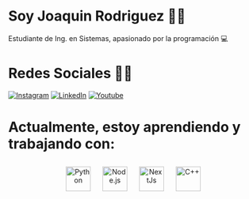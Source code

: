 # Soy Joaquin Rodriguez :wave::wave:
Estudiante de Ing. en Sistemas, apasionado por la programación :computer: 
# Redes Sociales :cowboy_hat_face::cowboy_hat_face:
[![Instagram](https://img.shields.io/badge/Instagram-%23E4405F.svg?logo=Instagram&logoColor=white)](https://instagram.com/joa_rodriguez02) [![LinkedIn](https://img.shields.io/badge/LinkedIn-%230077B5.svg?logo=linkedin&logoColor=white)](https://www.linkedin.com/in/joaquin-rodriguez-6ba6571ba/)
[![Youtube](https://img.shields.io/badge/Youtube-%23FF0000.svg?logo=Youtube&logoColor=white)](https://www.youtube.com/@elsistemas_/featured) 

# Actualmente, estoy aprendiendo y trabajando con:  

<div align="center">  
    <a href="https://www.python.org/" target="_blank"><img style="margin: 10px" src="https://www.python.org/static/img/python-logo.png" alt="Python" height="50" /></a>  
    <a href="https://nodejs.org/" target="_blank"><img style="margin: 10px" src="https://profilinator.rishav.dev/skills-assets/nodejs-original-wordmark.svg" alt="Node.js" height="50" /></a>  
    <a href="https://nextjs.org/" target="_blank"><img style="margin: 10px" src="https://upload.wikimedia.org/wikipedia/commons/thumb/8/8e/Nextjs-logo.svg/394px-Nextjs-logo.svg.png" alt="NextJs" height="50" /></a> 
    <a href="https://www.cplusplus.com/" target="_blank"><img style="margin: 10px" src="https://upload.wikimedia.org/wikipedia/commons/thumb/1/18/ISO_C%2B%2B_Logo.svg/800px-ISO_C%2B%2B_Logo.svg.png" alt="C++" height="50" /></a>
</div>




